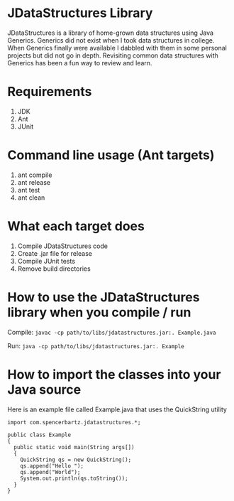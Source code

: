# JDataStructures Library
JDataStructures is a library of home-grown data structures using Java Generics.
Generics did not exist when I took data structures in college. When Generics finally were 
available I dabbled with them in some personal projects but did not go in depth.
Revisiting common data structures with Generics has been a fun way to review and learn.

# Requirements
1. JDK
2. Ant
3. JUnit

# Command line usage (Ant targets)
1. ant compile
2. ant release
3. ant test
4. ant clean

# What each target does
1. Compile JDataStructures code
2. Create .jar file for release
3. Compile JUnit tests
4. Remove build directories

# How to use the JDataStructures library when you compile / run
Compile:
```javac -cp path/to/libs/jdatastructures.jar:. Example.java```

Run:
```java -cp path/to/libs/jdatastructures.jar:. Example```

# How to import the classes into your Java source
Here is an example file called Example.java that uses the QuickString utility
```
import com.spencerbartz.jdatastructures.*;

public class Example
{
  public static void main(String args[])
  {
    QuickString qs = new QuickString();
    qs.append("Hello ");
    qs.append("World");
    System.out.println(qs.toString());
  }
}
```
